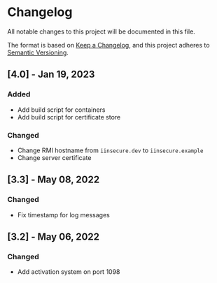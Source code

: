 # Changelog

All notable changes to this project will be documented in this file.

The format is based on [Keep a Changelog](https://keepachangelog.com/en/1.0.0/),
and this project adheres to [Semantic Versioning](https://semver.org/spec/v2.0.0.html).


## [4.0] - Jan 19, 2023

### Added

* Add build script for containers
* Add build script for certificate store

### Changed

* Change RMI hostname from `iinsecure.dev` to `iinsecure.example`
* Change server certificate


## [3.3] - May 08, 2022

### Changed

* Fix timestamp for log messages


## [3.2] - May 06, 2022

### Changed

* Add activation system on port 1098
